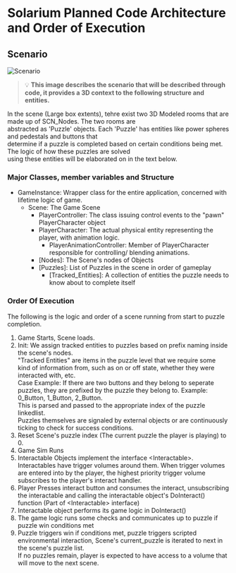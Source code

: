 # Solarium Planned Code Architecture and Order of Execution



## Scenario
![Scenario](https://github.com/ParthCv/Solarium/assets/11040014/51c09eef-7c49-4e65-a9ec-fe8f66854c80)
> :bulb: **This image describes the scenario that will be described through code, it provides a 3D context
> to the following structure and entities.**

In the scene (Large box extents), tehre exist two 3D Modeled rooms that are made up of SCN_Nodes. The two rooms are <br>
abstracted as 'Puzzle' objects. Each 'Puzzle' has entities like power spheres and pedestals and buttons that <br>
determine if a puzzle is completed based on certain conditions being met. The logic of how these puzzles are solved <br>
using these entities will be elaborated on in the text below. <br>

### Major Classes, member variables and Structure

- GameInstance: Wrapper class for the entire application, concerned with lifetime logic of game.
  - Scene: The Game Scene
    - PlayerController: The class issuing control events to the "pawn" PlayerCharacter object
    - PlayerCharacter: The actual physical entity representing the player, with animation logic.
      - PlayerAnimationController: Member of PlayerCharacter responsible for controlling/ blending animations.
    - [Nodes]: The Scene's nodes of Objects
    - [Puzzles]: List of Puzzles in the scene in order of gameplay
      - [Tracked_Entities]: A collection of entities the puzzle needs to know about to complete itself
      
### Order Of Execution
The following is the logic and order of a scene running from start to puzzle completion.

1. Game Starts, Scene loads.
2. Init: We assign tracked entities to puzzles based on prefix naming inside the scene's nodes. <br> "Tracked Entities" are items in the puzzle level that we require some kind of information from, such as on or off state, whether they were interacted with, etc. <br>
Case Example: If there are two buttons and they belong to seperate puzzles, they are prefixed by the puzzle
they belong to. Example: 0_Button, 1_Button, 2_Button. <br> This is parsed and passed to the appropriate index of the puzzle linkedlist.
<br> Puzzles themselves are signaled by external objects or are continuously ticking to check for success conditions.
3. Reset Scene's puzzle index (The current puzzle the player is playing) to 0.
4. Game Sim Runs
5. Interactable Objects implement the interface \<Interactable\>. <br> Interactables have trigger volumes around them. When trigger volumes are entered into by the player, the highest priority trigger volume subscribes to the player's interact handler.
6. Player Presses interact button and consumes the interact, unsubscribing the interactable and calling the interactable object's DoInteract() function (Part of \<Interactable\> interface)
7. Interactable object performs its game logic in DoInteract()
8. The game logic runs some checks and communicates up to puzzle if puzzle win conditions met
9. Puzzle triggers win if conditions met, puzzle triggers scripted environmental interaction, Scene's current_puzzle is iterated to next in the scene's puzzle list. <br>
If no puzzles remain, player is expected to have access to a volume that will move to the next scene.


